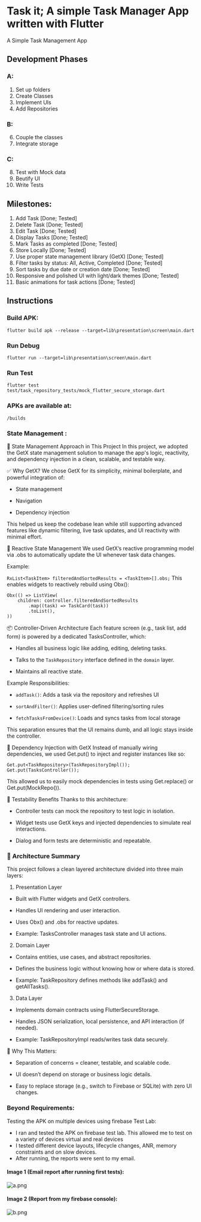 # Task it; A simple Task Manager App written with Flutter

A Simple Task Management App

## Development Phases
### A:
1. Set up folders
2. Create Classes
3. Implement UIs
4. Add Repositories

### B:
6. Couple the classes
7. Integrate storage

### C:
8. Test with Mock data
9. Beutify UI
10. Write Tests

## Milestones:
1. Add Task [Done; Tested]
2. Delete Task [Done; Tested]
3. Edit Task [Done; Tested]
4. Display Tasks [Done; Tested]
5. Mark Tasks as completed [Done; Tested]
6. Store Locally [Done; Tested]
7. Use proper state management library (GetX) [Done; Tested]
8. Filter tasks by status: All, Active, Completed [Done; Tested]
9. Sort tasks by due date or creation date [Done; Tested] 
10. Responsive and polished UI with light/dark themes [Done; Tested]
11. Basic animations for task actions [Done; Tested]

## Instructions

### Build APK:
```
flutter build apk --release --target=lib\presentation\screen\main.dart
```

### Run Debug
```
flutter run --target=lib\presentation\screen\main.dart
```

### Run Test
```
flutter test test/task_repository_tests/mock_flutter_secure_storage.dart
```

### APKs are available at:
`/builds`

### State Management :
🧠 State Management Approach in This Project
In this project, we adopted the GetX state management solution to manage the app's logic, reactivity, and dependency injection in a clean, scalable, and testable way.

✅ Why GetX?
We chose GetX for its simplicity, minimal boilerplate, and powerful integration of:

* State management

* Navigation

* Dependency injection

This helped us keep the codebase lean while still supporting advanced features like dynamic filtering, live task updates, and UI reactivity with minimal effort.

🔁 Reactive State Management
We used GetX’s reactive programming model via .obs to automatically update the UI whenever task data changes.

Example:

```RxList<TaskItem> filteredAndSortedResults = <TaskItem>[].obs;```
This enables widgets to reactively rebuild using Obx():

```
Obx(() => ListView(
    children: controller.filteredAndSortedResults
        .map((task) => TaskCard(task))
        .toList(),
))
```

📦 Controller-Driven Architecture
Each feature screen (e.g., task list, add form) is powered by a dedicated TasksController, which:

* Handles all business logic like adding, editing, deleting tasks.

* Talks to the `TaskRepository` interface defined in the `domain` layer.

* Maintains all reactive state.

Example Responsibilities:
* `addTask()`: Adds a task via the repository and refreshes UI

* `sortAndFilter()`: Applies user-defined filtering/sorting rules

* `fetchTasksFromDevice()`: Loads and syncs tasks from local storage

This separation ensures that the UI remains dumb, and all logic stays inside the controller.

🧩 Dependency Injection with GetX
Instead of manually wiring dependencies, we used Get.put() to inject and register instances like so:

```
Get.put<TaskRepository>(TaskRepositoryImpl());
Get.put(TasksController());
```
This allowed us to easily mock dependencies in tests using Get.replace() or Get.put(MockRepo()).

🧪 Testability Benefits
Thanks to this architecture:

* Controller tests can mock the repository to test logic in isolation.

* Widget tests use GetX keys and injected dependencies to simulate real interactions.

* Dialog and form tests are deterministic and repeatable.

### 🧱 Architecture Summary
This project follows a clean layered architecture divided into three main layers:

1. Presentation Layer
* Built with Flutter widgets and GetX controllers.

* Handles UI rendering and user interaction.

* Uses Obx() and .obs for reactive updates.

* Example: TasksController manages task state and UI actions.

2. Domain Layer
* Contains entities, use cases, and abstract repositories.

* Defines the business logic without knowing how or where data is stored.

* Example: TaskRepository defines methods like addTask() and getAllTasks().

3. Data Layer
* Implements domain contracts using FlutterSecureStorage.

* Handles JSON serialization, local persistence, and API interaction (if needed).

* Example: TaskRepositoryImpl reads/writes task data securely.

🧠 Why This Matters:
* Separation of concerns = cleaner, testable, and scalable code.

* UI doesn’t depend on storage or business logic details.

* Easy to replace storage (e.g., switch to Firebase or SQLite) with zero UI changes.

### Beyond Requirements: 
Testing the APK on multiple devices using firebase Test Lab:
* I ran and tested the APK on firebase test lab. This allowed me to test on a variety of devices virtual and real devices
* I tested different device layouts, lifecycle changes, ANR, memory constraints and on slow devices.
* After running, the reports were sent to my email.

#### Image 1 (Email report after running first tests):
![a.png](imgs%2Fa.png)

#### Image 2 (Report from my firebase console):
![b.png](imgs%2Fb.png)


